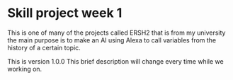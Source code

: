 # Skill project week 1
This is one of many of the projects called ERSH2 that is from my university the main purpose is to make an AI using Alexa to call variables from the history of a certain topic.

This is version 1.0.0
This brief description will change every time while we working on.